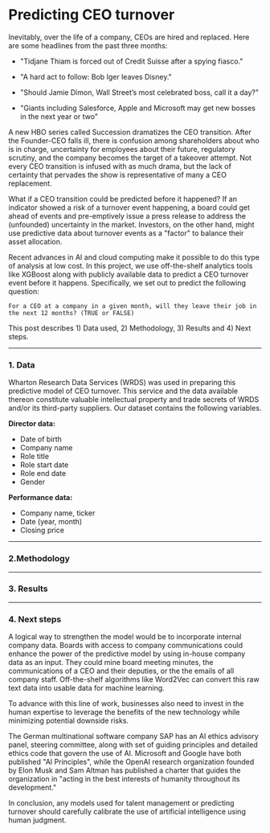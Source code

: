 # Predicting CEO turnover

Inevitably, over the life of a company, CEOs are hired and replaced. Here are some headlines from the past three months: 

- "Tidjane Thiam is forced out of Credit Suisse after a spying fiasco."

- "A hard act to follow: Bob Iger leaves Disney."

- "Should Jamie Dimon, Wall Street’s most celebrated boss, call it a day?"

- "Giants including Salesforce, Apple and Microsoft may get new bosses in the next year or two"

A new HBO series called Succession dramatizes the CEO transition. After the Founder-CEO falls ill, there is confusion among shareholders about who is in charge, uncertainty for employees about their future, regulatory scrutiny, and the company becomes the target of a takeover attempt.  Not every CEO transition is infused with as much drama, but the lack of certainty that pervades the show is representative of many a CEO replacement. 

What if a CEO transition could be predicted before it happened? If an indicator showed a risk of a turnover event happening, a board could get ahead of events and pre-emptively issue a press release to address the (unfounded) uncertainty in the market. Investors, on the other hand, might use predictive data about turnover events as a "factor" to balance their asset allocation. 

Recent advances in AI and cloud computing make it possible to do this type of analysis at low cost. In this project, we use off-the-shelf analytics tools like XGBoost along with publicly available data to predict a CEO turnover event before it happens. Specifically, we set out to predict the following question:

    For a CEO at a company in a given month, will they leave their job in the next 12 months? (TRUE or FALSE)

This post describes 1) Data used, 2) Methodology, 3) Results and 4) Next steps.

-------

### 1. Data

Wharton Research Data Services (WRDS) was used in preparing this predictive model of CEO turnover. This service and the data available thereon constitute valuable intellectual property and trade secrets of WRDS and/or its third-party suppliers. Our dataset contains the following variables. 

**Director data:**

- Date of birth
- Company name
- Role title
- Role start date
- Role end date
- Gender

**Performance data:** 

- Company name, ticker
- Date (year, month)
- Closing price

-------
### 2.Methodology

-------
### 3. Results

-------
### 4. Next steps

A logical way to strengthen the model would be to incorporate internal company data. Boards with access to company communications could enhance the power of the predictive model by using in-house company data as an input. They could mine board meeting minutes, the communications of a CEO and their deputies, or the the emails of all company staff. Off-the-shelf algorithms like Word2Vec can convert this raw text data into usable data for machine learning.

To advance with this line of work, businesses also need to invest in the human expertise to leverage the benefits of the new technology while minimizing potential downside risks. 

The German multinational software company SAP has an AI ethics advisory panel, steering committee, along with set of guiding principles and detailed ethics code that govern the use of AI. Microsoft and Google have both published "AI Principles", while the OpenAI research organization founded by Elon Musk and Sam Altman has published a charter that guides the organization in "acting in the best interests of humanity throughout its development."

In conclusion, any models used for talent management or predicting turnover should carefully calibrate the use of artificial intelligence using human judgment.

